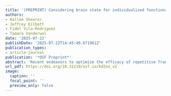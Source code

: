 ```yaml
---
title: '(PREPRINT) Considering brain state for individualized functional connectivity-based rTMS'
authors:
- Hallee Shearer
- Jeffrey Eilbott
- Fidel Vila-Rodriguez
- Tamara Vanderwal
date: '2025-07-22'
publishDate: '2025-07-22T14:45:49.671961Z'
publication_types:
- article-journal
publication: '*OSF Preprint*'
abstract: 'Recent endeavors to optimize the efficacy of repetitive Transcranial Magnetic Stimulation (rTMS) treatment have focused on locating individualized stimulation targets using functional connectivity derived from functional Magnetic Resonance Imaging (fMRI) scans. Practically, this approach involves three main stages: target definition, target localization, and treatment. As of now, each stage is typically conducted while participants are "at rest", meaning they are not performing a task or being presented with a stimulus. While growing evidence suggests that the effects of TMS are sensitive to the state of the brain at the time of stimulation, brain state has largely been overlooked during the first two stages (target definition and localization). Here, we consider the potential importance of brain state at each stage of individualized rTMS, reviewing the relevant (and interdisciplinary) literature, and providing some exploratory example cross-state analyses. We also explore how manipulating and constraining brain state with tasks or movie-watching may provide opportunities to improve the reliability of individualized rTMS targets.'
url_pdf: https://doi.org/10.31219/osf.io/kd3se_v2
image:
  caption: ''
  focal_point: ''
  preview_only: false
---
```

